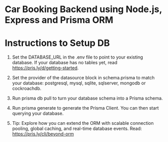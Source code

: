 # Car Booking Backend using Node.js, Express and Prisma ORM

# Instructions to Setup DB
1. Set the DATABASE_URL in the .env file to point to your existing database. If your database has no tables yet, read https://pris.ly/d/getting-started.

2. Set the provider of the datasource block in schema.prisma to match your database: postgresql, mysql, sqlite, sqlserver, mongodb or cockroachdb.

3. Run prisma db pull to turn your database schema into a Prisma schema.

4. Run prisma generate to generate the Prisma Client. You can then start querying your database.

5. Tip: Explore how you can extend the ORM with scalable connection pooling, global caching, and real-time database events. Read: https://pris.ly/cli/beyond-orm